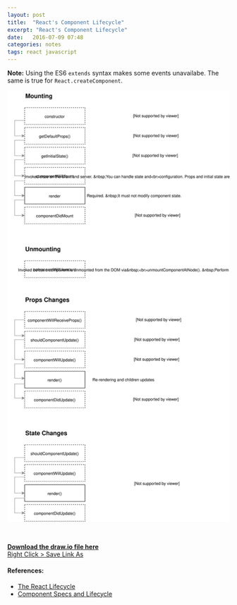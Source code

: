 ```yaml
---
layout: post
title:  "React's Component Lifecycle"
excerpt: "React's Component Lifecycle"
date:   2016-07-09 07:48
categories: notes
tags: react javascript
---
```


<p>
<b>Note:</b> Using the ES6 <code>extends</code> syntax makes some events unavailabe.  The same is true for <code>React.createComponent</code>.
</p>

<p>
<img src="/img/react-component-lifecycle.svg" />
</p>

<p>&nbsp;</p>

<p>
<a href="/data/react-component-lifecycle.xml" class="btn btn-default">
    <b>Download the draw.io file here</b><br />
    Right Click >  Save Link As
</a>
</p>

<aside>
  <h4>References:</h4>
  <ul>
    <li><a href="https://developmentarc.gitbooks.io/react-indepth/content/life_cycle/introduction.html">The React Lifecycle</a></li>
    <li><a href="https://facebook.github.io/react/docs/component-specs.html">Component Specs and Lifecycle </a></li>
  </ul>
</aside>
